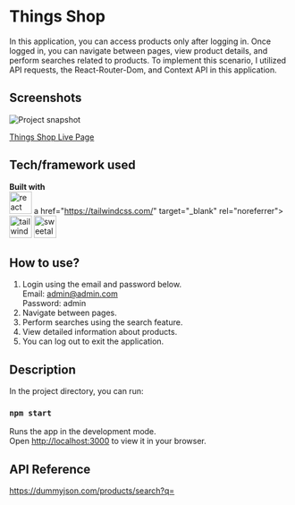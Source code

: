 # Things Shop

In this application, you can access products only after logging in. Once logged in, you can navigate between pages, view product details, and perform searches related to products. To implement this scenario, I utilized API requests, the React-Router-Dom, and Context API in this application.

## Screenshots

![Project snapshot](./things.gif)

[Things Shop Live Page](https://things-shop-esma.netlify.app/)

## Tech/framework used

<b>Built with</b> <br>
<a href="#"><img src="https://w7.pngwing.com/pngs/403/269/png-transparent-react-react-native-logos-brands-in-colors-icon-thumbnail.png" alt="react" width="40"/></a>
a href="https://tailwindcss.com/" target="\_blank" rel="noreferrer"> <img src="https://www.vectorlogo.zone/logos/tailwindcss/tailwindcss-icon.svg" alt="tailwind" width="40" height="40"/></a>
<a href="#"><img src="https://sweetalert2.github.io/images/sweetalert2-social.png" alt="sweetalert2" width="40"/></a>

## How to use?

1. Login using the email and password below.<br>
   Email: admin@admin.com<br>
   Password: admin<br>
2. Navigate between pages.<br>
3. Perform searches using the search feature.<br>
4. View detailed information about products.<br>
5. You can log out to exit the application.<br>

## Description

In the project directory, you can run:

### `npm start`

Runs the app in the development mode.\
Open [http://localhost:3000](http://localhost:3000) to view it in your browser.

## API Reference

https://dummyjson.com/products/search?q=
